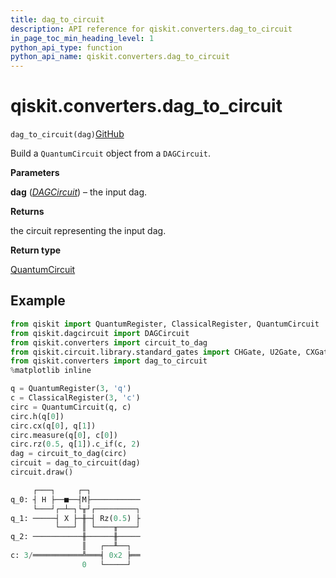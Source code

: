 ```yaml
---
title: dag_to_circuit
description: API reference for qiskit.converters.dag_to_circuit
in_page_toc_min_heading_level: 1
python_api_type: function
python_api_name: qiskit.converters.dag_to_circuit
---
```


# qiskit.converters.dag\_to\_circuit

<span id="qiskit.converters.dag_to_circuit" />

`dag_to_circuit(dag)`[GitHub](https://github.com/qiskit/qiskit/tree/stable/0.20/qiskit/converters/dag_to_circuit.py "view source code")

Build a `QuantumCircuit` object from a `DAGCircuit`.

**Parameters**

**dag** ([*DAGCircuit*](qiskit.dagcircuit.DAGCircuit "qiskit.dagcircuit.DAGCircuit")) – the input dag.

**Returns**

the circuit representing the input dag.

**Return type**

[QuantumCircuit](qiskit.circuit.QuantumCircuit "qiskit.circuit.QuantumCircuit")

## Example

```python
from qiskit import QuantumRegister, ClassicalRegister, QuantumCircuit
from qiskit.dagcircuit import DAGCircuit
from qiskit.converters import circuit_to_dag
from qiskit.circuit.library.standard_gates import CHGate, U2Gate, CXGate
from qiskit.converters import dag_to_circuit
%matplotlib inline

q = QuantumRegister(3, 'q')
c = ClassicalRegister(3, 'c')
circ = QuantumCircuit(q, c)
circ.h(q[0])
circ.cx(q[0], q[1])
circ.measure(q[0], c[0])
circ.rz(0.5, q[1]).c_if(c, 2)
dag = circuit_to_dag(circ)
circuit = dag_to_circuit(dag)
circuit.draw()
```

```python
     ┌───┐     ┌─┐           
q_0: ┤ H ├──■──┤M├───────────
     └───┘┌─┴─┐└╥┘┌─────────┐
q_1: ─────┤ X ├─╫─┤ Rz(0.5) ├
          └───┘ ║ └────╥────┘
q_2: ───────────╫──────╫─────
                ║   ┌──╨──┐  
c: 3/═══════════╩═══╡ 0x2 ╞══
                0   └─────┘  
```

